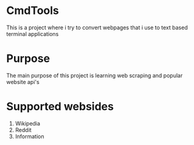 # CmdTools
This is a project where i try to convert webpages that i use to text based terminal applications

# Purpose
The main purpose of this project is learning web scraping and popular website api's 

# Supported websides
1. Wikipedia
2. Reddit
3. Information

